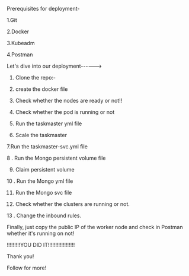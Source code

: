 Prerequisites for deployment-

1.Git

2.Docker

3.Kubeadm

4.Postman



Let's dive into our deployment------>
1. Clone the repo:-

2. create the docker file

3. Check whether the nodes are ready or not!!
4. Check whether the pod is running or not

5. Run the taskmaster yml file

6. Scale the taskmaster

7.Run the taskmaster-svc.yml file

8 . Run the Mongo persistent volume file

9. Claim persistent volume

10 . Run the Mongo yml file

11. Run the Mongo svc file

12. Check whether the clusters are running or not.

13 . Change the inbound rules.


Finally, just copy the public IP of the worker node and check in Postman whether it's running on not!


!!!!!!!!!YOU DID IT!!!!!!!!!!!!!!!!!!

Thank you!

Follow for more!

